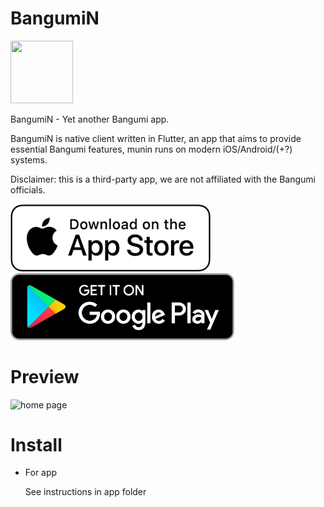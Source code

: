 # BangumiN 


<a href="https://bangumin.github.io/" align="center" target="_blank" rel="noopener" aria-label="website"><img src="https://raw.githubusercontent.com/edwardez/BangumiN/develop/app/assets/logo/munin_logo_rounded.svg" height="100" width="100" ></a>

BangumiN - Yet another Bangumi app. 

BangumiN is native client written in Flutter, an app that aims to provide essential Bangumi features,
munin runs on modern iOS/Android/(+?) systems.

Disclaimer: this is a third-party app, we are not affiliated with the Bangumi officials.

<a href="https://apps.apple.com/us/app/bangumin/id1468062171"  target="_blank" rel="noopener" aria-label="download from appstore"><img src="https://raw.githubusercontent.com/edwardez/BangumiN/develop/documents/assets/download_from_appstore.png" width="320" height="108"></a>&nbsp;&nbsp;&nbsp;<a href="https://play.google.com/store/apps/details?id=com.bangumin.munin" target="_blank" rel="noopener" aria-label="download from google play"><img src="https://raw.githubusercontent.com/edwardez/BangumiN/develop/documents/assets/download_from_google_play.png" width="358"></a>

# Preview

<img src="https://bangumin.github.io/assets/images/showcase/landing.png" alt="home page" width="300px"></img>


# Install

* For app

  See instructions in app folder
